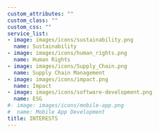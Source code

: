 ```yaml
---
custom_attributes: ""
custom_class: ""
custom_css: ""
service_list:
- image: images/icons/sustainability.png
  name: Sustainability 
- image: images/icons/human_rights.png
  name: Human Rights 
- image: images/icons/Supply_Chain.png
  name: Supply Chain Management 
- image: images/icons/impact.png
  name: Impact
- image: images/icons/software-development.png
  name: ESG
#- image: images/icons/mobile-app.png
#  name: Mobile App Development
title: INTERESTS
---
```

